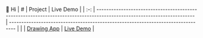 👋 Hi
|  #  | Project                                                                                                                | Live Demo                                                                        |
| :-: | ---------------------------------------------------------------------------------------------------------------------- | -------------------------------------------------------------------------------- |
|   | [Drawing App](https://github.com/HoangPhanThuyDuong/Drawing-App)                               | [Live Demo](https://hoangphanthuyduong.github.io/Drawing-App/)               |
